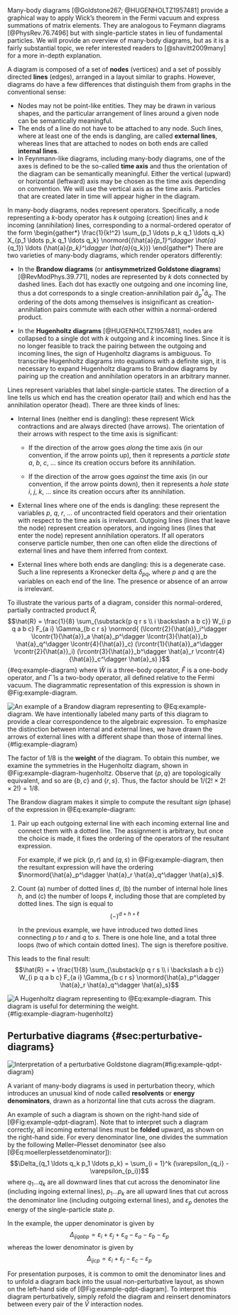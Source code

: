 Many-body diagrams [@Goldstone267; @HUGENHOLTZ1957481] provide a graphical way to apply Wick’s theorem in the Fermi vacuum and express summations of matrix elements.  They are analogous to Feymann diagrams [@PhysRev.76.7496] but with single-particle states in lieu of fundamental particles.  We will provide an overview of many-body diagrams, but as it is a fairly substantial topic, we refer interested readers to [@shavitt2009many] for a more in-depth explanation.

A diagram is composed of a set of **nodes** (vertices) and a set of possibly directed **lines** (edges), arranged in a layout similar to graphs.  However, diagrams do have a few differences that distinguish them from graphs in the conventional sense:

- Nodes may not be point-like entities.  They may be drawn in various shapes, and the particular arrangement of lines around a given node can be semantically meaningful.
- The ends of a line do not have to be attached to any node.  Such lines, where at least one of the ends is dangling, are called **external lines**, whereas lines that are attached to nodes on both ends are called **internal lines**.
- In Feynmann-like diagrams, including many-body diagrams, one of the axes is defined to be the so-called **time axis** and thus the orientation of the diagram can be semantically meaningful.  Either the vertical (upward) or horizontal (leftward) axis may be chosen as the time axis depending on convention.  We will use the vertical axis as the time axis.  Particles that are created later in time will appear higher in the diagram.

In many-body diagrams, nodes represent operators.  Specifically, a node representing a $k$-body operator has $k$ outgoing (creation) lines and $k$ incoming (annihilation) lines, corresponding to a normal-ordered operator of the form
\begin{gather*}
  \frac{1}{k!^2} \sum_{p_1 \ldots p_k q_1 \ldots q_k} X_{p_1 \ldots p_k q_1 \ldots q_k} \normord{(\hat{a}_{p_1}^\dagger \hat{a}_{q_1}) \ldots (\hat{a}_{p_k}^\dagger \hat{a}_{q_k})}
\end{gather*}
There are two varieties of many-body diagrams, which render operators differently:

  - In the **Brandow diagrams** (or **antisymmetrized Goldstone diagrams**) [@RevModPhys.39.771], nodes are represented by $k$ dots connected by dashed lines.  Each dot has exactly one outgoing and one incoming line, thus a dot corresponds to a single creation-annihilation pair $\hat{a}_p^\dagger \hat{a}_q$.  The ordering of the dots among themselves is insignificant as creation-annihilation pairs commute with each other within a normal-ordered product.

  - In the **Hugenholtz diagrams** [@HUGENHOLTZ1957481], nodes are collapsed to a single dot with $k$ outgoing and $k$ incoming lines.  Since it is no longer feasible to track the pairing between the outgoing and incoming lines, the sign of Hugenholtz diagrams is ambiguous.  To transcribe Hugenholtz diagrams into equations with a definite sign, it is necessary to expand Hugenholtz diagrams to Brandow diagrams by pairing up the creation and annihilation operators in an arbitrary manner.

Lines represent variables that label single-particle states.  The direction of a line tells us which end has the creation operator (tail) and which end has the annihilation operator (head).  There are three kinds of lines:

  - Internal lines (neither end is dangling): these represent Wick contractions and are always directed (have arrows).  The orientation of their arrows with respect to the time axis is significant:

      - If the direction of the arrow goes *along* the time axis (in our convention, if the arrow points up), then it represents a *particle state* $a$, $b$, $c$, … since its creation occurs before its annihilation.

      - If the direction of the arrow goes *against* the time axis (in our convention, if the arrow points down), then it represents a *hole state* $i$, $j$, $k$, … since its creation occurs after its annihilation.

  - External lines where one of the ends is dangling: these represent the variables $p$, $q$, $r$, … of uncontracted field operators and their orientation with respect to the time axis is irrelevant.  Outgoing lines (lines that leave the node) represent creation operators, and ingoing lines (lines that enter the node) represent annihilation operators.  If all operators conserve particle number, then one can often elide the directions of external lines and have them inferred from context.

  - External lines where both ends are dangling: this is a degenerate case.  Such a line represents a Kronecker delta $\delta_{p q}$, where $p$ and $q$ are the variables on each end of the line.  The presence or absence of an arrow is irrelevant.

To illustrate the various parts of a diagram, consider this normal-ordered, partially contracted product $\hat{R}$,
$$\hat{R} = \frac{1}{8} \sum_{\substack{p q r s \\ i \backslash a b c}} W_{i p q a b c} F_{a i} \Gamma_{b c r s} \normord{
  (\lcontr{2}{\hat{a}}_i^\dagger \lcontr{1}{\hat{a}}_a \hat{a}_p^\dagger \lcontr{3}{\hat{a}}_b \hat{a}_q^\dagger \lcontr{4}{\hat{a}}_c)
  (\rcontr{1}{\hat{a}}_a^\dagger \rcontr{2}{\hat{a}}_i)
  (\rcontr{3}{\hat{a}}_b^\dagger \hat{a}_r \rcontr{4}{\hat{a}}_c^\dagger \hat{a}_s)
}$$ {#eq:example-diagram}
where $\hat{W}$ is a three-body operator, $\hat{F}$ is a one-body operator, and $\hat{\Gamma}$ is a two-body operator, all defined relative to the Fermi vacuum.  The diagrammatic representation of this expression is shown in @Fig:example-diagram.

![An example of a Brandow diagram representing to @Eq:example-diagram.  We have intentionally labeled many parts of this diagram to provide a clear correspondence to the algebraic expression. To emphasize the distinction between internal and external lines, we have drawn the arrows of external lines with a different shape than those of internal lines.](fig-example-diagram){#fig:example-diagram}

The factor of $1/8$ is the **weight** of the diagram.  To obtain this number, we examine the symmetries in the Hugenholtz diagram, shown in @Fig:example-diagram-hugenholtz.  Observe that $\{p, q\}$ are topologically equivalent, and so are $\{b, c\}$ and $\{r, s\}$.  Thus, the factor should be $1 / (2! \times 2! \times 2!) = 1/8$.

The Brandow diagram makes it simple to compute the resultant *sign* (phase) of the expression in @Eq:example-diagram:

 1. Pair up each outgoing external line with each incoming external line and connect them with a dotted line.  The assignment is arbitrary, but once the choice is made, it fixes the ordering of the operators of the resultant expression.

    For example, if we pick $(p, r)$ and $(q, s)$ in @Fig:example-diagram, then the resultant expression will have the ordering $\normord{\hat{a}_p^\dagger \hat{a}_r \hat{a}_q^\dagger \hat{a}_s}$.

 2. Count (a) number of dotted lines $d$, (b) the number of internal hole lines $h$, and (c) the number of loops $\ell$, including those that are completed by dotted lines.  The sign is equal to
    $$(-)^{d + h + \ell}$$

    In the previous example, we have introduced two dotted lines connecting $p$ to $r$ and $q$ to $s$.  There is one hole line, and a total three loops (two of which contain dotted lines).  The sign is therefore positive.

This leads to the final result:
$$\hat{R} = + \frac{1}{8} \sum_{\substack{p q r s \\ i \backslash a b c}} W_{i p q a b c} F_{a i} \Gamma_{b c r s} \normord{\hat{a}_p^\dagger \hat{a}_r \hat{a}_q^\dagger \hat{a}_s}$$

![A Hugenholtz diagram representing to @Eq:example-diagram.  This diagram is useful for determining the weight.](fig-example-diagram-hugenholtz){#fig:example-diagram-hugenholtz}

## Perturbative diagrams {#sec:perturbative-diagrams}

![Interpretation of a perturbative Goldstone diagram](fig-example-qdpt-diagram){#fig:example-qdpt-diagram}

A variant of many-body diagrams is used in perturbation theory, which introduces an unusual kind of node called **resolvents** or **energy denominators**, drawn as a horizontal line that cuts across the diagram.

An example of such a diagram is shown on the right-hand side of [@Fig:example-qdpt-diagram].  Note that to interpret such a diagram correctly, all incoming external lines must be **folded** upward, as shown on the right-hand side.  For every denominator line, one divides the summation by the following Møller–Plesset denominator (see also [@Eq:moellerplessetdenominator]):
$$\Delta_{q_1 \ldots q_k p_1 \ldots p_k} = \sum_{i = 1}^k (\varepsilon_{q_i} - \varepsilon_{p_i})$$
where $q_1 \ldots q_k$ are all downward lines that cut across the denominator line (including ingoing external lines), $p_1 \ldots p_k$ are all upward lines that cut across the denominator line (including outgoing external lines), and $\varepsilon_p$ denotes the energy of the single-particle state $p$.

In the example, the upper denominator is given by
$$\Delta_{i j q a b p} = \varepsilon_i + \varepsilon_j + \varepsilon_q - \varepsilon_a - \varepsilon_b - \varepsilon_p$$
whereas the lower denominator is given by
$$\Delta_{i j c p} = \varepsilon_i + \varepsilon_j - \varepsilon_c - \varepsilon_p$$

For presentation purposes, it is common to omit the denominator lines and to unfold a diagram back into the usual non-perturbative layout, as shown on the left-hand side of [@Fig:example-qdpt-diagram].  To interpret this diagram perturbatively, simply refold the diagram and reinsert denominators between every pair of the $\hat{V}$ interaction nodes.
